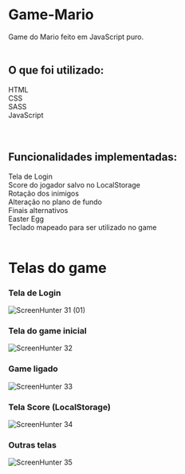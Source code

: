 # Game-Mario
Game do Mario feito em JavaScript puro.
<br>
<br>

## O que foi utilizado:
HTML <br>
CSS <br>
SASS <br>
JavaScript <br>
<br>
<br>
## Funcionalidades implementadas:
Tela de Login <br>
Score do jogador salvo no LocalStorage <br>
Rotação dos inimigos <br>
Alteração no plano de fundo <br>
Finais alternativos <br>
Easter Egg <br>
Teclado mapeado para ser utilizado no game <br>
<br>
# Telas do game
### Tela de Login
![ScreenHunter 31 (01)](https://user-images.githubusercontent.com/95990199/209717023-865e3488-c630-4b24-8673-db8e78cd4f76.png)
<br>
### Tela do game inicial
![ScreenHunter 32](https://user-images.githubusercontent.com/95990199/209717311-59994151-513a-4bd4-88e1-33ac9df3bd68.png)
<br>
### Game ligado
![ScreenHunter 33](https://user-images.githubusercontent.com/95990199/209717417-64b1373e-714a-4214-8d7d-0c9d0391b678.png)
<br>
### Tela Score (LocalStorage)
![ScreenHunter 34](https://user-images.githubusercontent.com/95990199/209717514-c049109c-1aef-4315-aebe-5c3988b4684f.png)
### Outras telas
![ScreenHunter 35](https://user-images.githubusercontent.com/95990199/209717714-605c071d-7020-41a9-9e9c-6fd6e95a9182.png)

